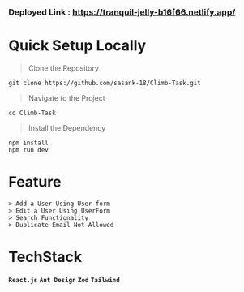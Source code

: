 ### **Deployed Link : https://tranquil-jelly-b16f66.netlify.app/**



# Quick Setup Locally
> Clone the Repository
```
git clone https://github.com/sasank-18/Climb-Task.git
```
> Navigate to the Project
```
cd Climb-Task
```
> Install the Dependency
```
npm install
npm run dev
```

# Feature
```
> Add a User Using User form
> Edit a User Using UserForm
> Search Functionality
> Duplicate Email Not Allowed
```
# TechStack
**`React.js`** **`Ant Design`** **`Zod`** **`Tailwind`** 
